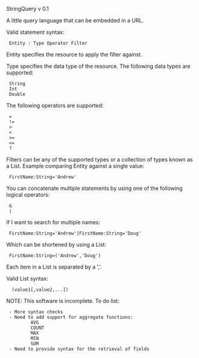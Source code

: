  StringQuery v 0.1
 
 A little query language that can be embedded in a URL.
 
 Valid statement syntax: 
 
     Entity : Type Operator Filter
  
 Entity specifies the resource to apply the filter against.
  
 Type specifies the data type of the resource.  The following data types are supported:
 
     String
     Int
     Double
     
 The following operators are supported:
 
     =
     !=
     >
     <
     >=
     <=
     ?
     
 Filters can be any of the supported types or a collection of types known as 
 a List.  Example comparing Entity against a single value:
 
     FirstName:String='Andrew'
     
 You can concatenate multiple statements by using one of the following logical
 operators:
 
     &
     |     
     
 If I want to search for multiple names:
 
     FirstName:String='Andrew'|FirstName:String='Doug'
 
 Which can be shortened by using a List:
 
     FirstName:String=('Andrew','Doug')
        
 Each item in a List is separated by a ','.
 
 Valid List syntax:
 
      (value1[,value2,...])
      
  
 NOTE: This software is incomplete.  To do list:
 
     - More syntax checks
     - Need to add support for aggregate functions:
             AVG
             COUNT
             MAX
             MIN
             SUM
     - Need to provide syntax for the retrieval of fields
